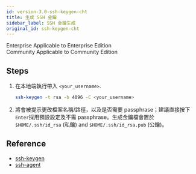 ```yaml
---
id: version-3.0-ssh-keygen-cht
title: 生成 SSH 金鑰
sidebar_label: SSH 金鑰生成
original_id: ssh-keygen-cht
---
```

<div class="label-sect">
  <div class="ee-only tooltip">Enterprise
    <span class="tooltiptext">Applicable to Enterprise Edition</span>
  </div>
  <div class="ce-only tooltip">Community
    <span class="tooltiptext">Applicable to Community Edition</span>
  </div>
</div>

## Steps

1. 在本地端執行帶入 `<your_username>`.

    ```bash
    ssh-keygen -t rsa -b 4096 -C <your_username>
    ```

2. 將會被提示更改檔案名稱/路徑，以及是否需要 passphrase；建議直接按下 `Enter`採用預設設定及不需 passphrase。生成金鑰檔會置於 `$HOME/.ssh/id_rsa` (私鑰) and `$HOME/.ssh/id_rsa.pub` (公鑰)。

## Reference
+ [ssh-keygen](https://www.ssh.com/ssh/keygen/)
+ [ssh-agent](https://www.ssh.com/ssh/agent)